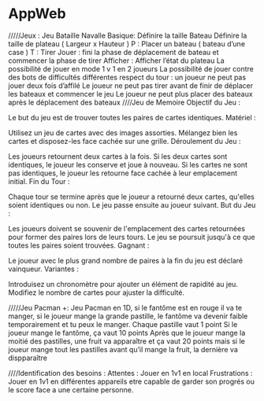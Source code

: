 # AppWeb
/////Jeux :
Jeu Bataille Navalle Basique:
Définire la taille Bateau 
Définire la taille de plateau ( Largeur x Hauteur )
P : Placer un bateau ( bateau d’une case )
T : Tirer
Jouer : fini la phase de déplacement de bateau et commencer la phase de tirer
Afficher : Afficher l’état du plateau
La possibilité de jouer en mode 1 v 1 en 2 joueurs
La possibilité de jouer contre des bots de difficultés différentes 
respect du tour : un joueur ne peut pas jouer deux fois d’affilé
Le joueur ne peut pas tirer avant de finir de déplacer les bateaux et commencer le jeu
Le joueur ne peut plus placer des bateaux après le déplacement des bateaux
////Jeu de Memoire
Objectif du Jeu :

Le but du jeu est de trouver toutes les paires de cartes identiques.
Matériel :

Utilisez un jeu de cartes avec des images assorties.
Mélangez bien les cartes et disposez-les face cachée sur une grille.
Déroulement du Jeu :

Les joueurs retournent deux cartes à la fois.
Si les deux cartes sont identiques, le joueur les conserve et joue à nouveau.
Si les cartes ne sont pas identiques, le joueur les retourne face cachée à leur emplacement initial.
Fin du Tour :

Chaque tour se termine après que le joueur a retourné deux cartes, qu'elles soient identiques ou non.
Le jeu passe ensuite au joueur suivant.
But du Jeu :

Les joueurs doivent se souvenir de l'emplacement des cartes retournées pour former des paires lors de leurs tours.
Le jeu se poursuit jusqu'à ce que toutes les paires soient trouvées.
Gagnant :

Le joueur avec le plus grand nombre de paires à la fin du jeu est déclaré vainqueur.
Variantes :

Introduisez un chronomètre pour ajouter un élément de rapidité au jeu.
Modifiez le nombre de cartes pour ajuster la difficulté.


/////Jeu Pacman +: 
Jeu Pacman en 1D, si le fantôme est en rouge il va te manger, si le joueur mange la grande pastille, le fantôme va devenir faible temporairement et tu peux le manger.
Chaque pastille vaut 1 point
Si le joueur mange le fantôme, ça vaut 10 points
Après que le joueur mange la moitié des pastilles, une fruit va apparaître et ça vaut 20 points mais si le joueur mange tout les pastilles avant qu’il mange la fruit, la dernière va dispparaître

////Identification des besoins :
Attentes :
Jouer en 1v1 en local
Frustrations :
Jouer en 1v1 en différentes appareils
etre capable de garder son progrés ou le score face a une certaine personne.



